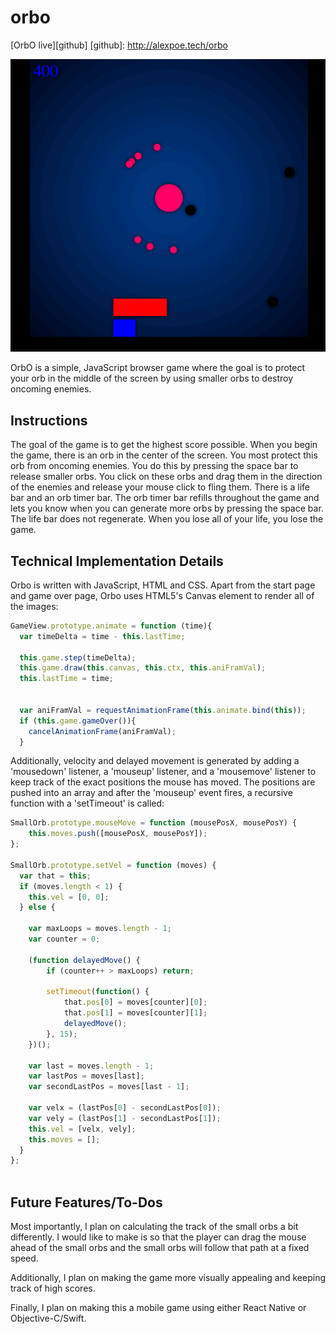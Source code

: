 # orbo


[OrbO live][github]
[github]: http://alexpoe.tech/orbo

![OrbO ScreenShot](assets/screen_shot.png)

OrbO is a simple, JavaScript browser game where the goal is to protect your orb in the middle of the screen by using smaller orbs to destroy oncoming enemies.


## Instructions

The goal of the game is to get the highest score possible.  When you begin the game, there is an orb in the center of the screen.  You most protect this orb from oncoming enemies.  You do this by pressing the space bar to release smaller orbs.  You click on these orbs and drag them in the direction of the enemies and release your mouse click to fling them.  There is a life bar and an orb timer bar.  The orb timer bar refills throughout the game and lets you know when you can generate more orbs by pressing the space bar.  The life bar does not regenerate.  When you lose all of your life, you lose the game.

## Technical Implementation Details

Orbo is written with JavaScript, HTML and CSS.  Apart from the start page and game over page, Orbo uses HTML5's Canvas element to render all of the images:

```javascript
GameView.prototype.animate = function (time){
  var timeDelta = time - this.lastTime;

  this.game.step(timeDelta);
  this.game.draw(this.canvas, this.ctx, this.aniFramVal);
  this.lastTime = time;


  var aniFramVal = requestAnimationFrame(this.animate.bind(this));
  if (this.game.gameOver()){
    cancelAnimationFrame(aniFramVal);
  }
```

Additionally, velocity and delayed movement is generated by adding a 'mousedown' listener, a 'mouseup' listener, and a 'mousemove' listener to keep track of the exact positions the mouse has moved.  The positions are pushed into an array and after
the 'mouseup' event fires, a recursive function with a 'setTimeout' is called:

```javascript
SmallOrb.prototype.mouseMove = function (mousePosX, mousePosY) {
    this.moves.push([mousePosX, mousePosY]);
};

SmallOrb.prototype.setVel = function (moves) {
  var that = this;
  if (moves.length < 1) {
    this.vel = [0, 0];
  } else {

    var maxLoops = moves.length - 1;
    var counter = 0;

    (function delayedMove() {
        if (counter++ > maxLoops) return;

        setTimeout(function() {
            that.pos[0] = moves[counter][0];
            that.pos[1] = moves[counter][1];
            delayedMove();
        }, 15);
    })();

    var last = moves.length - 1;
    var lastPos = moves[last];
    var secondLastPos = moves[last - 1];

    var velx = (lastPos[0] - secondLastPos[0]);
    var vely = (lastPos[1] - secondLastPos[1]);
    this.vel = [velx, vely];
    this.moves = [];
  }
};
 
```

## Future Features/To-Dos

Most importantly, I plan on calculating the track of the small orbs a bit differently.  I would like to make is so that the player can drag the mouse ahead of the small orbs and the small orbs will follow that path at a fixed speed.

Additionally, I plan on making the game more visually appealing and keeping track of high scores.

Finally, I plan on making this a mobile game using either React Native or Objective-C/Swift.
